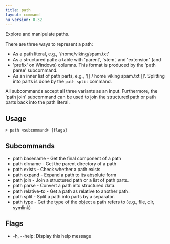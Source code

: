 ```yaml
---
title: path
layout: command
nu_version: 0.32
---
```

Explore and manipulate paths.

There are three ways to represent a path:

* As a path literal, e.g., '/home/viking/spam.txt'
* As a structured path: a table with 'parent', 'stem', and 'extension' (and
* 'prefix' on Windows) columns. This format is produced by the 'path parse'
  subcommand.
* As an inner list of path parts, e.g., '[[ / home viking spam.txt ]]'.
  Splitting into parts is done by the `path split` command.

All subcommands accept all three variants as an input. Furthermore, the 'path
join' subcommand can be used to join the structured path or path parts back into
the path literal.

## Usage
```shell
> path <subcommand> {flags} 
 ```

## Subcommands
* path basename - Get the final component of a path
* path dirname - Get the parent directory of a path
* path exists - Check whether a path exists
* path expand - Expand a path to its absolute form
* path join - Join a structured path or a list of path parts.
* path parse - Convert a path into structured data.
* path relative-to - Get a path as relative to another path.
* path split - Split a path into parts by a separator.
* path type - Get the type of the object a path refers to (e.g., file, dir, symlink)

## Flags
* -h, --help: Display this help message

